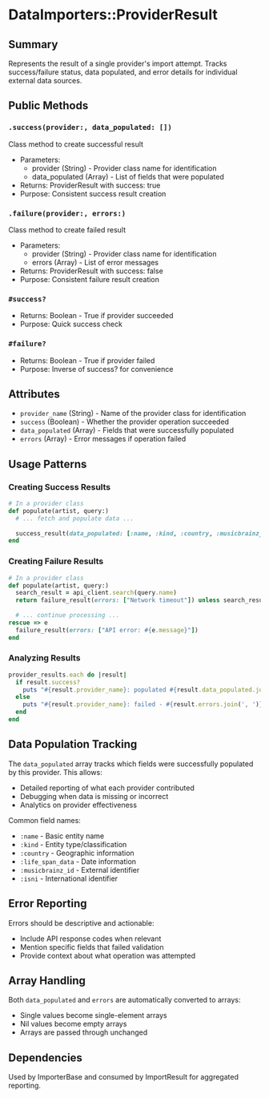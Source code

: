 # DataImporters::ProviderResult

## Summary
Represents the result of a single provider's import attempt. Tracks success/failure status, data populated, and error details for individual external data sources.

## Public Methods

### `.success(provider:, data_populated: [])`
Class method to create successful result
- Parameters:
  - provider (String) - Provider class name for identification
  - data_populated (Array<Symbol>) - List of fields that were populated
- Returns: ProviderResult with success: true
- Purpose: Consistent success result creation

### `.failure(provider:, errors:)`
Class method to create failed result
- Parameters:
  - provider (String) - Provider class name for identification
  - errors (Array<String>) - List of error messages
- Returns: ProviderResult with success: false
- Purpose: Consistent failure result creation

### `#success?`
- Returns: Boolean - True if provider succeeded
- Purpose: Quick success check

### `#failure?`
- Returns: Boolean - True if provider failed
- Purpose: Inverse of success? for convenience

## Attributes
- `provider_name` (String) - Name of the provider class for identification
- `success` (Boolean) - Whether the provider operation succeeded
- `data_populated` (Array<Symbol>) - Fields that were successfully populated
- `errors` (Array<String>) - Error messages if operation failed

## Usage Patterns

### Creating Success Results
```ruby
# In a provider class
def populate(artist, query:)
  # ... fetch and populate data ...
  
  success_result(data_populated: [:name, :kind, :country, :musicbrainz_id])
end
```

### Creating Failure Results
```ruby
# In a provider class
def populate(artist, query:)
  search_result = api_client.search(query.name)
  return failure_result(errors: ["Network timeout"]) unless search_result.success?
  
  # ... continue processing ...
rescue => e
  failure_result(errors: ["API error: #{e.message}"])
end
```

### Analyzing Results
```ruby
provider_results.each do |result|
  if result.success?
    puts "#{result.provider_name}: populated #{result.data_populated.join(', ')}"
  else
    puts "#{result.provider_name}: failed - #{result.errors.join(', ')}"
  end
end
```

## Data Population Tracking
The `data_populated` array tracks which fields were successfully populated by this provider. This allows:
- Detailed reporting of what each provider contributed
- Debugging when data is missing or incorrect
- Analytics on provider effectiveness

Common field names:
- `:name` - Basic entity name
- `:kind` - Entity type/classification
- `:country` - Geographic information
- `:life_span_data` - Date information
- `:musicbrainz_id` - External identifier
- `:isni` - International identifier

## Error Reporting
Errors should be descriptive and actionable:
- Include API response codes when relevant
- Mention specific fields that failed validation
- Provide context about what operation was attempted

## Array Handling
Both `data_populated` and `errors` are automatically converted to arrays:
- Single values become single-element arrays
- Nil values become empty arrays
- Arrays are passed through unchanged

## Dependencies
Used by ImporterBase and consumed by ImportResult for aggregated reporting.